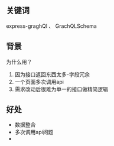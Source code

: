 ## 关键词

express-graghQl 、 GrachQLSchema
## 背景

为什么用？
1. 因为接口返回东西太多-字段冗余
2. 一个页面多次调用api
3. 需求改动后很难为单一的接口做精简逻辑

## 好处

- 数据整合
- 多次调用api问题
- 
